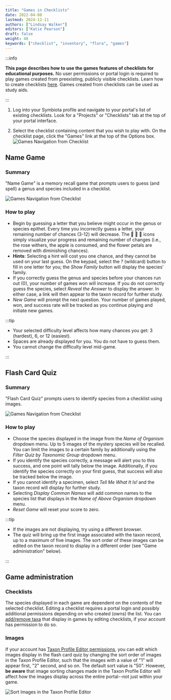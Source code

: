 ```yaml
---
title: "Games in Checklists"
date: 2022-04-08
lastmod: 2024-12-11
authors: ["Lindsay Walker"]
editors: ["Katie Pearson"]
draft: false
weight: 48
keywords: ["checklist", "inventory", "flora", "games"]
---
```


:::info

**This page describes how to use the games features of checklists for educational purposes.** No user permissions or portal login is required to play games created from preexisting, publicly visible checklists. Learn how to create checklists [here](creating_checklist). Games created from checklists can be used as study aids.

:::

1. Log into your Symbiota profile and navigate to your portal's list of existing checklists. Look for a "Projects" or "Checklists" tab at the top of your portal interface.

2. Select the checklist containing content that you wish to play with. On the checklist page, click the "Games" link at the top of the Options box.
   ![Games Navigation from Checklist](/img/games_navigation.PNG)

## Name Game

### Summary

"Name Game" is a memory recall game that prompts users to guess (and spell) a genus and species included in a checklist.

![Games Navigation from Checklist](/img/games_namegame.PNG)

### How to play

- Begin by guessing a letter that you believe might occur in the genus or species epithet. Every time you incorrectly guess a letter, your remaining number of chances (3-12) will decrease. The :rose: :sunflower: :apple: icons simply visualize your progress and remaining number of changes (i.e., the rose withers, the apple is consumed, and the flower petals are removed with diminishing chances).
- **Hints**: Selecting a hint will cost you one chance, and they cannot be used on your last guess. On the keypad, select the _?_ (wildcard) button to fill in one letter for you; the _Show Family_ button will display the species' family.
- If you correctly guess the genus and species before your chances run out (0), your number of games won will increase. If you do not correctly guess the species, select _Reveal the Answer_ to display the answer. In either case, a link will then appear to the taxon record for further study.
- _New Game_ will prompt the next question. Your number of games played, won, and success rate will be tracked as you continue playing and initiate new games.

:::tip

- Your selected difficulty level affects how many chances you get: 3 (hardest), 6, or 12 (easiest).
- Spaces are already displayed for you. You do not have to guess them.
- You cannot change the difficulty level mid-game.

:::

## Flash Card Quiz

### Summary

"Flash Card Quiz" prompts users to identify species from a checklist using images.

![Games Navigation from Checklist](/img/games_flashcardquiz.PNG)

### How to play

- Choose the species displayed in the image from the _Name of Organism_ dropdown menu. Up to 5 images of the mystery species will be recalled. You can limit the images to a certain family by additionally using the _Filter Quiz by Taxonomic Group_ dropdown menu.
- If you identify the species correctly, a message will alert you to this success, and one point will tally below the image. Additionally, if you identify the species correctly on your first guess, that success will also be tracked below the image.
- If you cannot identify a specimen, select _Tell Me What It Is!_ and the taxon record will display for further study.
- Selecting _Display Common Names_ will add common names to the species list that displays in the _Name of Above Organism_ dropdown menu.
- _Reset Game_ will reset your score to zero.

:::tip

- If the images are not displaying, try using a different browser.
- The quiz will bring up the first image associated with the taxon record, up to a maximum of five images. The sort order of these images can be edited on the taxon record to display in a different order (see "Game administration" below).

:::

## Game administration

### Checklists

The species displayed in each game are dependent on the contents of the selected checklist. Editing a checklist requires a portal login and possibly additional permissions depending on who created (owns) the list. You can [add/remove taxa](adding_taxa) that display in games by editing checklists, if your account has permission to do so.

### Images

If your account has [Taxon Profile Editor permissions](../user_permissions), you can edit which images display in the flash card quiz by changing the sort order of images in the Taxon Profile Editor, such that the images with a value of "1" will appear first, "2" second, and so on. The default sort value is "50". However, **be aware** that image sorting changes made in the Taxon Profile Editor will affect how the images display across the entire portal--not just within your game.

![Sort Images in the Taxon Profile Editor](/img/games_imagesort.PNG)
